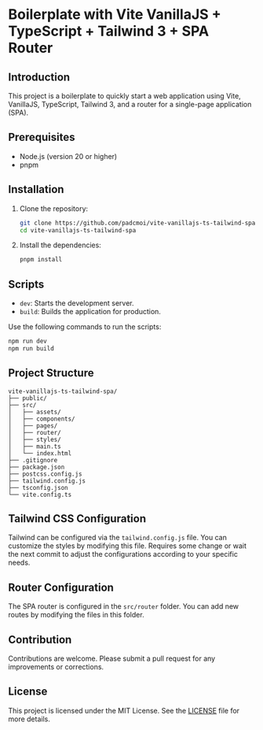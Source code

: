 # Boilerplate with Vite VanillaJS + TypeScript + Tailwind 3 + SPA Router 

## Introduction

This project is a boilerplate to quickly start a web application using Vite, VanillaJS, TypeScript, Tailwind 3, and a router for a single-page application (SPA).

## Prerequisites

- Node.js (version 20 or higher)
- pnpm

## Installation

1. Clone the repository:

    ```bash
    git clone https://github.com/padcmoi/vite-vanillajs-ts-tailwind-spa.git
    cd vite-vanillajs-ts-tailwind-spa
    ```

2. Install the dependencies:

    ```bash
    pnpm install
    ```

## Scripts

- `dev`: Starts the development server.
- `build`: Builds the application for production.

Use the following commands to run the scripts:

```bash
npm run dev
npm run build
```

## Project Structure

```
vite-vanillajs-ts-tailwind-spa/
├── public/
├── src/
│   ├── assets/
│   ├── components/
│   ├── pages/
│   ├── router/
│   ├── styles/
│   ├── main.ts
│   └── index.html
├── .gitignore
├── package.json
├── postcss.config.js
├── tailwind.config.js
├── tsconfig.json
└── vite.config.ts
```

## Tailwind CSS Configuration

Tailwind can be configured via the `tailwind.config.js` file. You can customize the styles by modifying this file. Requires some change or wait the next commit to adjust the configurations according to your specific needs.

## Router Configuration

The SPA router is configured in the `src/router` folder. You can add new routes by modifying the files in this folder.

## Contribution

Contributions are welcome. Please submit a pull request for any improvements or corrections.

## License

This project is licensed under the MIT License. See the [LICENSE](./LICENSE) file for more details.
